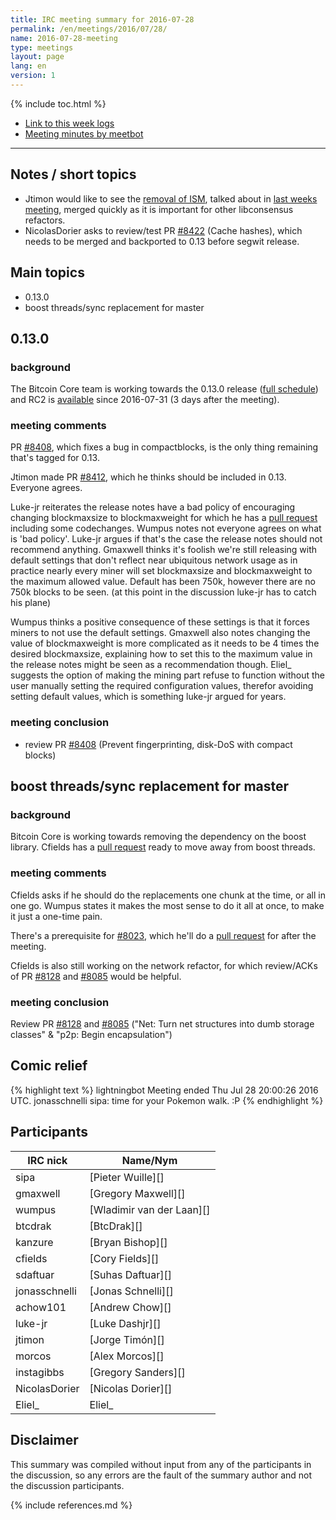 ```yaml
---
title: IRC meeting summary for 2016-07-28
permalink: /en/meetings/2016/07/28/
name: 2016-07-28-meeting
type: meetings
layout: page
lang: en
version: 1
---
```

{% include toc.html %}
 
- [Link to this week logs](https://botbot.me/freenode/bitcoin-core-dev/2016-07-28/?msg=70411862&page=3)
- [Meeting minutes by meetbot](http://www.erisian.com.au/meetbot/bitcoin-core-dev/2016/bitcoin-core-dev.2016-07-28-19.01.html)
 
---
 
## Notes / short topics

- Jtimon would like to see the [removal of ISM][#8391], talked about in [last weeks meeting](/en/meetings/2016/07/21/#remove-ism), merged quickly as it is important for other libconsensus refactors. 
- NicolasDorier asks to review/test PR [#8422][] (Cache hashes), which needs to be merged and backported to 0.13 before segwit release.

## Main topics
 
- 0.13.0
- boost threads/sync replacement for master

## 0.13.0

### background
 
The Bitcoin Core team is working towards the 0.13.0 release ([full schedule](https://github.com/bitcoin/bitcoin/issues/7679)) and RC2 is [available](https://bitcoin.org/bin/bitcoin-core-0.13.0/test.rc2/) since 2016-07-31 (3 days after the meeting).

### meeting comments
 
PR [#8408][], which fixes a bug in compactblocks, is the only thing remaining that's tagged for 0.13.

Jtimon made PR [#8412][], which he thinks should be included in 0.13. Everyone agrees.

Luke-jr reiterates the release notes have a bad policy of encouraging changing blockmaxsize to blockmaxweight for which he has a [pull request][#8388] including some codechanges. Wumpus notes not everyone agrees on what is 'bad policy'. Luke-jr argues if that's the case the release notes should not recommend anything. Gmaxwell thinks it's foolish we're still releasing with default settings that don't reflect near ubiquitous network usage as in practice nearly every miner will set blockmaxsize and blockmaxweight to the maximum allowed value. Default has been 750k, however there are no 750k blocks to be seen. (at this point in the discussion luke-jr has to catch his plane)

Wumpus thinks a positive consequence of these settings is that it forces miners to not use the default settings. Gmaxwell also notes changing the value of blockmaxweight is more complicated as it needs to be 4 times the desired blockmaxsize, explaining how to set this to the maximum value in the release notes might be seen as a recommendation though. Eliel_ suggests the option of making the mining part refuse to function without the user manually setting the required configuration values, therefor avoiding setting default values, which is something luke-jr argued for years.

### meeting conclusion

- review PR [#8408][] (Prevent fingerprinting, disk-DoS with compact blocks)

## boost threads/sync replacement for master

### background
 
Bitcoin Core is working towards removing the dependency on the boost library. Cfields has a [pull request][#8023] ready to move away from boost threads.

### meeting comments
 
Cfields asks if he should do the replacements one chunk at the time, or all in one go. Wumpus states it makes the most sense to do it all at once, to make it just a one-time pain.

There's a prerequisite for [#8023][], which he'll do a [pull request][#8421] for after the meeting.

Cfields is also still working on the network refactor, for which review/ACKs of PR [#8128][] and [#8085][] would be helpful.

### meeting conclusion

Review PR [#8128][] and [#8085][] ("Net: Turn net structures into dumb storage classes" & "p2p: Begin encapsulation")

## Comic relief

{% highlight text %}
lightningbot      Meeting ended Thu Jul 28 20:00:26 2016 UTC.
jonasschnelli     sipa: time for your Pokemon walk. :P
{% endhighlight %}

## Participants
 
| IRC nick      | Name/Nym                  |
|---------------|---------------------------|
| sipa          | [Pieter Wuille][]         |
| gmaxwell      | [Gregory Maxwell][]       |
| wumpus        | [Wladimir van der Laan][] |
| btcdrak       | [BtcDrak][]               |
| kanzure       | [Bryan Bishop][]          |
| cfields       | [Cory Fields][]           |
| sdaftuar      | [Suhas Daftuar][]         |
| jonasschnelli | [Jonas Schnelli][]        |
| achow101      | [Andrew Chow][]           |
| luke-jr       | [Luke Dashjr][]           |
| jtimon        | [Jorge Timón][]           |
| morcos        | [Alex Morcos][]           |
| instagibbs    | [Gregory Sanders][]       |
| NicolasDorier | [Nicolas Dorier][]        |
| Eliel_        | Eliel_                    |

## Disclaimer
 
This summary was compiled without input from any of the participants in the discussion, so any errors are the fault of the summary author and not the discussion participants.
 
[#8408]: https://github.com/bitcoin/bitcoin/pull/8408
[#8412]: https://github.com/bitcoin/bitcoin/pull/8412
[#8388]: https://github.com/bitcoin/bitcoin/pull/8388
[#8391]: https://github.com/bitcoin/bitcoin/pull/8391
[#8023]: https://github.com/bitcoin/bitcoin/pull/8023
[#8128]: https://github.com/bitcoin/bitcoin/pull/8128
[#8085]: https://github.com/bitcoin/bitcoin/pull/8085
[#8422]: https://github.com/bitcoin/bitcoin/pull/8422
[#8421]: https://github.com/bitcoin/bitcoin/pull/8421

{% include references.md %}

